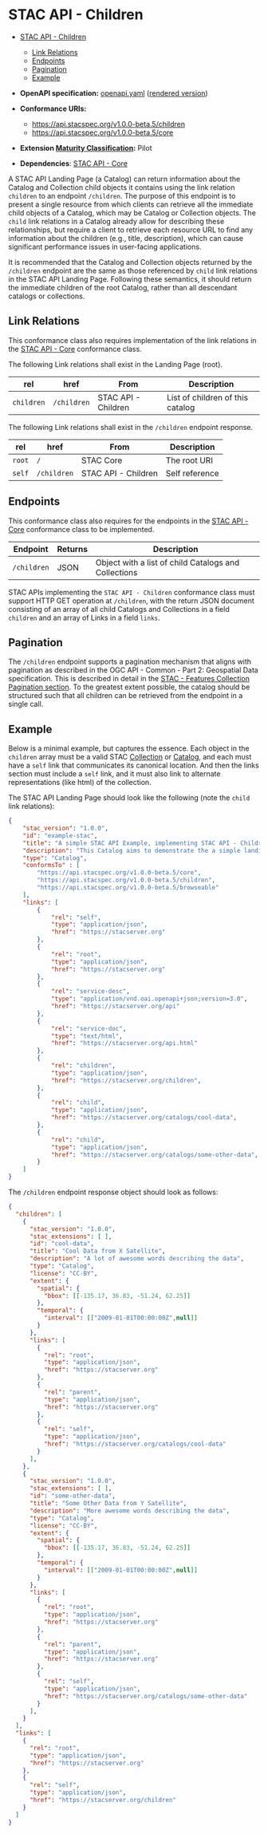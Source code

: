 # STAC API - Children

- [STAC API - Children](#stac-api---children)
  - [Link Relations](#link-relations)
  - [Endpoints](#endpoints)
  - [Pagination](#pagination)
  - [Example](#example)

- **OpenAPI specification:** [openapi.yaml](openapi.yaml) ([rendered version](https://api.stacspec.org/v1.0.0-beta.5/children))
- **Conformance URIs:** 
  - <https://api.stacspec.org/v1.0.0-beta.5/children>
  - <https://api.stacspec.org/v1.0.0-beta.5/core>
- **Extension [Maturity Classification](../extensions.md#extension-maturity):** Pilot
- **Dependencies**: [STAC API - Core](../core)

A STAC API Landing Page (a Catalog) can return information about the Catalog and Collection child objects
it contains using the link relation `children` to an endpoint `/children`. The purpose of this endpoint is
to present a single resource from which clients can retrieve
all the immediate child objects of a Catalog, which may be Catalog or Collection objects.
The `child` link relations in a Catalog already allow for describing these
relationships, but require a client to retrieve each resource URL to find any information about the children
(e.g., title, description), which can cause significant performance issues in user-facing applications.

It is recommended that the Catalog and Collection objects returned by the `/children` endpoint are the same
as those referenced by `child` link relations in the STAC API Landing Page. Following these semantics, it should
return the immediate children of the root Catalog, rather than all descendant catalogs or collections.

## Link Relations

This conformance class also requires implementation of the link relations in the [STAC API - Core](../core) conformance class.

The following Link relations shall exist in the Landing Page (root).

| **rel**    | **href**    | **From**        | **Description**                  |
| ---------- | ----------- | --------------- | -------------------------------- |
| `children` | `/children` | STAC API - Children | List of children of this catalog |

The following Link relations shall exist in the `/children` endpoint response.

| **rel** | **href**    | **From**            | **Description** |
| ------- | ----------- | ------------------- | --------------- |
| `root`  | `/`         | STAC Core           | The root URI    |
| `self`  | `/children` | STAC API - Children | Self reference  |

## Endpoints

This conformance class also requires for the endpoints in the [STAC API - Core](../core) conformance class to be implemented.

| Endpoint    | Returns        | Description                                                                                                            |
| ----------- | -------------- | ---------------------------------------------------------------------------------------------------------------------- |
| `/children` | JSON           | Object with a list of child Catalogs and Collections                                                                   |

STAC APIs implementing the `STAC API - Children` conformance class must support HTTP GET operation at
`/children`, with the return JSON document consisting of an array of all child Catalogs and Collections in a field `children` and an 
array of Links in a field `links`.

## Pagination

The `/children` endpoint supports a pagination mechanism that aligns with pagination as described in the 
OGC API - Common - Part 2: Geospatial Data specification. This is described in detail in
the [STAC - Features Collection Pagination section](../ogcapi-features/README.md#collection-pagination).
To the greatest extent possible, the catalog should be structured such that all children can be
retrieved from the endpoint in a single call.

## Example

Below is a minimal example, but captures the essence. Each object in the `children` array 
must be a valid STAC [Collection](../stac-spec/collection-spec/README.md) or [Catalog](../stac-spec/catalog-spec/README.md),
and each must have a `self` link that communicates its canonical location. And then 
the links section must include a `self` link, and it must also link to alternate representations
(like html) of the collection.

The STAC API Landing Page should look like the following (note the `child` link relations):

```json
{
    "stac_version": "1.0.0",
    "id": "example-stac",
    "title": "A simple STAC API Example, implementing STAC API - Children",
    "description": "This Catalog aims to demonstrate the a simple landing page",
    "type": "Catalog",
    "conformsTo" : [
        "https://api.stacspec.org/v1.0.0-beta.5/core",
        "https://api.stacspec.org/v1.0.0-beta.5/children",
        "https://api.stacspec.org/v1.0.0-beta.5/browseable"
    ],
    "links": [
        {
            "rel": "self",
            "type": "application/json",
            "href": "https://stacserver.org"
        },
        {
            "rel": "root",
            "type": "application/json",
            "href": "https://stacserver.org"
        },
        {
            "rel": "service-desc",
            "type": "application/vnd.oai.openapi+json;version=3.0",
            "href": "https://stacserver.org/api"
        },
        {
            "rel": "service-doc",
            "type": "text/html",
            "href": "https://stacserver.org/api.html"
        },
        {
            "rel": "children",
            "type": "application/json",
            "href": "https://stacserver.org/children",
        },
        {
            "rel": "child",
            "type": "application/json",
            "href": "https://stacserver.org/catalogs/cool-data",
        },
        {
            "rel": "child",
            "type": "application/json",
            "href": "https://stacserver.org/catalogs/some-other-data",
        }
    ]
}
```

The `/children` endpoint response object should look as follows:

```json
{
  "children": [
    {
      "stac_version": "1.0.0",
      "stac_extensions": [ ],
      "id": "cool-data",
      "title": "Cool Data from X Satellite",
      "description": "A lot of awesome words describing the data",
      "type": "Catalog",
      "license": "CC-BY",
      "extent": {
        "spatial": {
          "bbox": [[-135.17, 36.83, -51.24, 62.25]]
        },
        "temporal": {
          "interval": [["2009-01-01T00:00:00Z",null]]
        }
      },
      "links": [
        {
          "rel": "root",
          "type": "application/json",
          "href": "https://stacserver.org"
        },
        {
          "rel": "parent",
          "type": "application/json",
          "href": "https://stacserver.org"
        },
        {
          "rel": "self",
          "type": "application/json",
          "href": "https://stacserver.org/catalogs/cool-data"
        }
      ],
    },
    {
      "stac_version": "1.0.0",
      "stac_extensions": [ ],
      "id": "some-other-data",
      "title": "Some Other Data from Y Satellite",
      "description": "More awesome words describing the data",
      "type": "Catalog",
      "license": "CC-BY",
      "extent": {
        "spatial": {
          "bbox": [[-135.17, 36.83, -51.24, 62.25]]
        },
        "temporal": {
          "interval": [["2009-01-01T00:00:00Z",null]]
        }
      },
      "links": [
        {
          "rel": "root",
          "type": "application/json",
          "href": "https://stacserver.org"
        },
        {
          "rel": "parent",
          "type": "application/json",
          "href": "https://stacserver.org"
        },
        {
          "rel": "self",
          "type": "application/json",
          "href": "https://stacserver.org/catalogs/some-other-data"
        }
      ],
    }
  ],
  "links": [
    {
      "rel": "root",
      "type": "application/json",
      "href": "https://stacserver.org"
    },
    {
      "rel": "self",
      "type": "application/json",
      "href": "https://stacserver.org/children"
    }
  ]
}
```

